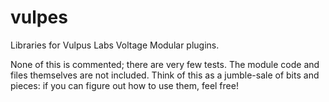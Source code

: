 # vulpes

Libraries for Vulpus Labs Voltage Modular plugins.

None of this is commented; there are very few tests. The module code and files themselves are not included. Think of this as a jumble-sale of bits and pieces: if you can figure out how to use them, feel free!
